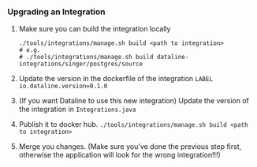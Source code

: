 ### Upgrading an Integration
1. Make sure you can build the integration locally

    ```
    ./tools/integrations/manage.sh build <path to integration>
    # e.g.
    # ./tools/integrations/manage.sh build dataline-integrations/singer/postgres/source
    ```
1. Update the version in the dockerfile of the integration `LABEL io.dataline.version=0.1.0`
1. (If you want Dataline to use this new integration) Update the version of the integration in `Integrations.java`
1. Publish it to docker hub. `./tools/integrations/manage.sh build <path to integration>`
1. Merge you changes. (Make sure you've done the previous step first, otherwise the application will look for the wrong integration!!!)
